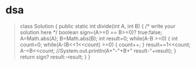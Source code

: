 # dsa


> class Solution {
  public static int divide(int A, int B) {
      /* write your solution here */
      boolean sign=(A>=0 == B>=0)? true:false;
      A=Math.abs(A);
      B=Math.abs(B);
      int result=0;
      while(A-B >=0)
      {
          int count=0;
          while(A-(B<<1<<count) >=0)
          {
              count++;
          }
          result+=1<<count;
          A-=B<<count;
          //System.out.println(A+"-"+B+" result-"+result);
      }
      return sign? result:-result;
  }
}
